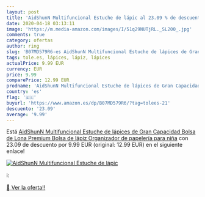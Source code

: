 ```yaml
---
layout: post
title: 'AidShunN Multifuncional Estuche de lápic al 23.09 % de descuento'
date: 2020-04-18 03:13:11
image: 'https://m.media-amazon.com/images/I/51q29NUTjRL._SL200_.jpg'
comments: true
category: ofertas
author: ring
slug: 'B07MD579R6-es AidShunN Multifuncional Estuche de lápices de Gran...'
tags: tole.es, lápices, lápiz, lápices
actualPrice: 9.99 EUR
currency: EUR
price: 9.99
comparePrice: 12.99 EUR
prodname: 'AidShunN Multifuncional Estuche de lápices de Gran Capacidad Bolsa de Lona Premium Bolsa de lápiz Organizador de papelería para niña'
country: 'es'
flag: '🇪🇸'
buyurl: 'https://www.amazon.es/dp/B07MD579R6/?tag=tolees-21'
descuento: '23.09'
average: '9.99'
---
```


Está [AidShunN Multifuncional Estuche de lápices de Gran Capacidad Bolsa de Lona Premium Bolsa de lápiz Organizador de papelería para niña](https://www.amazon.es/dp/B07MD579R6/?tag=tolees-21) con 23.09 de descuento por 9.99 EUR (original: 12.99 EUR) en el siguiente enlace!

[![AidShunN Multifuncional Estuche de lápic](https://m.media-amazon.com/images/I/51q29NUTjRL._SL200_.jpg)](https://www.amazon.es/dp/B07MD579R6/?tag=tolees-21)

ℹ️:


[🛒 Ver la oferta!!](https://www.amazon.es/dp/B07MD579R6/?tag=tolees-21)
